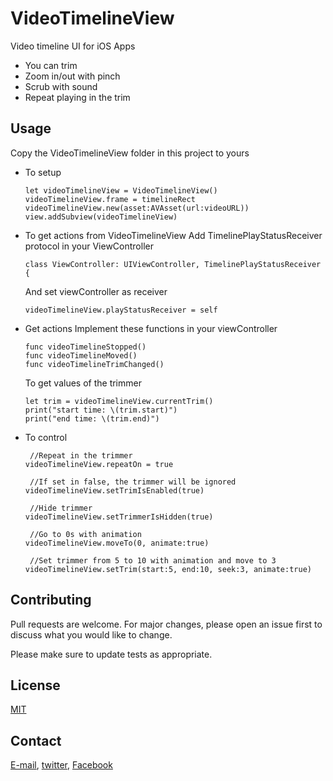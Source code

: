 # VideoTimelineView
Video timeline UI for iOS Apps
- You can trim
- Zoom in/out with pinch
- Scrub with sound
- Repeat playing in the trim

## Usage
Copy the VideoTimelineView folder in this project to yours


- To setup
    ```
    let videoTimelineView = VideoTimelineView()
    videoTimelineView.frame = timelineRect
    videoTimelineView.new(asset:AVAsset(url:videoURL))
    view.addSubview(videoTimelineView)
    ```


- To get actions from VideoTimelineView
    Add TimelinePlayStatusReceiver protocol in your ViewController
    ```
    class ViewController: UIViewController, TimelinePlayStatusReceiver {
    ```
    And set viewController as receiver
    ```
    videoTimelineView.playStatusReceiver = self
    ```

- Get actions
    Implement these functions in your viewController
    ```
    func videoTimelineStopped()
    func videoTimelineMoved()
    func videoTimelineTrimChanged()
    ```

    To get values of the trimmer
    ```
    let trim = videoTimelineView.currentTrim()
    print("start time: \(trim.start)")
    print("end time: \(trim.end)")
    ```


- To control
    ```
     //Repeat in the trimmer
    videoTimelineView.repeatOn = true
    
     //If set in false, the trimmer will be ignored
    videoTimelineView.setTrimIsEnabled(true)
    
     //Hide trimmer
    videoTimelineView.setTrimmerIsHidden(true)
    
     //Go to 0s with animation
    videoTimelineView.moveTo(0, animate:true)
    
     //Set trimmer from 5 to 10 with animation and move to 3
    videoTimelineView.setTrim(start:5, end:10, seek:3, animate:true)
    ```
## Contributing
Pull requests are welcome. For major changes, please open an issue first to discuss what you would like to change.

Please make sure to update tests as appropriate.

## License
[MIT](https://choosealicense.com/licenses/mit/)

## Contact
[E-mail](tomo_dev@sockettv.org), [twitter](https://twitter.com/DevYamashita), [Facebook](https://www.facebook.com/TomohiroYamashitaApps/)

